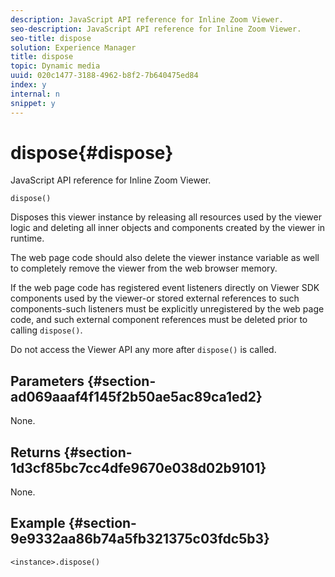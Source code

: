 ```yaml
---
description: JavaScript API reference for Inline Zoom Viewer.
seo-description: JavaScript API reference for Inline Zoom Viewer.
seo-title: dispose
solution: Experience Manager
title: dispose
topic: Dynamic media
uuid: 020c1477-3188-4962-b8f2-7b640475ed84
index: y
internal: n
snippet: y
---
```


# dispose{#dispose}

JavaScript API reference for Inline Zoom Viewer.

 `dispose()`

Disposes this viewer instance by releasing all resources used by the viewer logic and deleting all inner objects and components created by the viewer in runtime.

The web page code should also delete the viewer instance variable as well to completely remove the viewer from the web browser memory.

If the web page code has registered event listeners directly on Viewer SDK components used by the viewer-or stored external references to such components-such listeners must be explicitly unregistered by the web page code, and such external component references must be deleted prior to calling `dispose()`.

Do not access the Viewer API any more after `dispose()` is called.

## Parameters {#section-ad069aaaf4f145f2b50ae5ac89ca1ed2}

None.

## Returns {#section-1d3cf85bc7cc4dfe9670e038d02b9101}

None.

## Example {#section-9e9332aa86b74a5fb321375c03fdc5b3}

```
<instance>.dispose()
```

